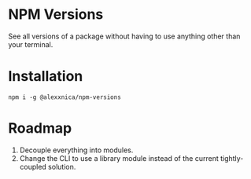# NPM Versions
See all versions of a package without having to use anything other than your terminal.

# Installation
`npm i -g @alexxnica/npm-versions`

# Roadmap
1. Decouple everything into modules.
2. Change the CLI to use a library module instead of the current tightly-coupled solution.
